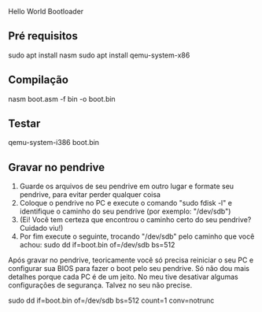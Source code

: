 Hello World Bootloader

## Pré requisitos
sudo apt install nasm
sudo apt install qemu-system-x86

## Compilação
nasm boot.asm -f bin -o boot.bin

## Testar
qemu-system-i386 boot.bin

## Gravar no pendrive 
1. Guarde os arquivos de seu pendrive em outro lugar e formate seu pendrive, para evitar perder qualquer coisa
1. Coloque o pendrive no PC e execute o comando "sudo fdisk -l" e identifique o caminho do seu pendrive (por exemplo: "/dev/sdb")
1. (Ei! Você tem certeza que encontrou o caminho certo do seu pendrive? Cuidado viu!) 
1. Por fim execute o seguinte, trocando "/dev/sdb" pelo caminho que você achou: sudo dd if=boot.bin of=/dev/sdb bs=512

Após gravar no pendrive, teoricamente você só precisa reiniciar o seu PC e configurar sua BIOS para fazer o boot pelo seu pendrive.
Só não dou mais detalhes porque cada PC é de um jeito. No meu tive desativar algumas configurações de segurança. Talvez no seu não precise.


sudo dd if=boot.bin of=/dev/sdb bs=512 count=1 conv=notrunc
